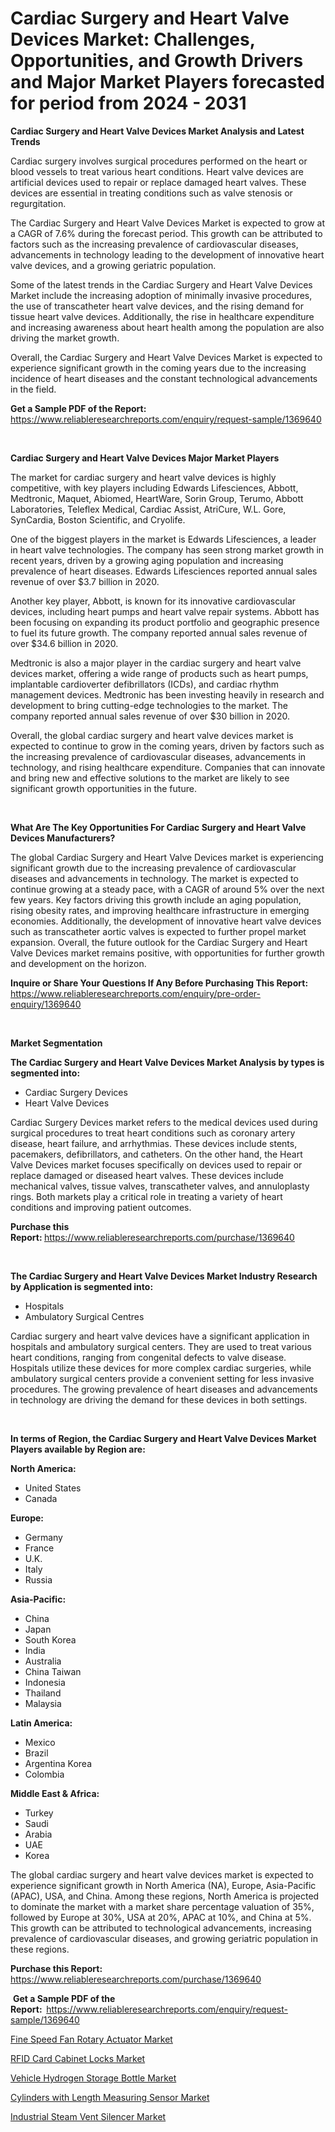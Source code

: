 <p><h1>Cardiac Surgery and Heart Valve Devices Market: Challenges, Opportunities, and Growth Drivers and Major Market Players forecasted for period from 2024 - 2031</h1></p><p><strong>Cardiac Surgery and Heart Valve Devices Market Analysis and Latest Trends</strong></p>
<p><p>Cardiac surgery involves surgical procedures performed on the heart or blood vessels to treat various heart conditions. Heart valve devices are artificial devices used to repair or replace damaged heart valves. These devices are essential in treating conditions such as valve stenosis or regurgitation.</p><p>The Cardiac Surgery and Heart Valve Devices Market is expected to grow at a CAGR of 7.6% during the forecast period. This growth can be attributed to factors such as the increasing prevalence of cardiovascular diseases, advancements in technology leading to the development of innovative heart valve devices, and a growing geriatric population.</p><p>Some of the latest trends in the Cardiac Surgery and Heart Valve Devices Market include the increasing adoption of minimally invasive procedures, the use of transcatheter heart valve devices, and the rising demand for tissue heart valve devices. Additionally, the rise in healthcare expenditure and increasing awareness about heart health among the population are also driving the market growth.</p><p>Overall, the Cardiac Surgery and Heart Valve Devices Market is expected to experience significant growth in the coming years due to the increasing incidence of heart diseases and the constant technological advancements in the field.</p></p>
<p><strong>Get a Sample PDF of the Report:&nbsp;</strong> <a href="https://www.reliableresearchreports.com/enquiry/request-sample/1369640">https://www.reliableresearchreports.com/enquiry/request-sample/1369640</a></p>
<p>&nbsp;</p>
<p><strong>Cardiac Surgery and Heart Valve Devices Major Market Players</strong></p>
<p><p>The market for cardiac surgery and heart valve devices is highly competitive, with key players including Edwards Lifesciences, Abbott, Medtronic, Maquet, Abiomed, HeartWare, Sorin Group, Terumo, Abbott Laboratories, Teleflex Medical, Cardiac Assist, AtriCure, W.L. Gore, SynCardia, Boston Scientific, and Cryolife. </p><p>One of the biggest players in the market is Edwards Lifesciences, a leader in heart valve technologies. The company has seen strong market growth in recent years, driven by a growing aging population and increasing prevalence of heart diseases. Edwards Lifesciences reported annual sales revenue of over $3.7 billion in 2020.</p><p>Another key player, Abbott, is known for its innovative cardiovascular devices, including heart pumps and heart valve repair systems. Abbott has been focusing on expanding its product portfolio and geographic presence to fuel its future growth. The company reported annual sales revenue of over $34.6 billion in 2020.</p><p>Medtronic is also a major player in the cardiac surgery and heart valve devices market, offering a wide range of products such as heart pumps, implantable cardioverter defibrillators (ICDs), and cardiac rhythm management devices. Medtronic has been investing heavily in research and development to bring cutting-edge technologies to the market. The company reported annual sales revenue of over $30 billion in 2020.</p><p>Overall, the global cardiac surgery and heart valve devices market is expected to continue to grow in the coming years, driven by factors such as the increasing prevalence of cardiovascular diseases, advancements in technology, and rising healthcare expenditure. Companies that can innovate and bring new and effective solutions to the market are likely to see significant growth opportunities in the future.</p></p>
<p>&nbsp;</p>
<p><strong>What Are The Key Opportunities For Cardiac Surgery and Heart Valve Devices Manufacturers?</strong></p>
<p><p>The global Cardiac Surgery and Heart Valve Devices market is experiencing significant growth due to the increasing prevalence of cardiovascular diseases and advancements in technology. The market is expected to continue growing at a steady pace, with a CAGR of around 5% over the next few years. Key factors driving this growth include an aging population, rising obesity rates, and improving healthcare infrastructure in emerging economies. Additionally, the development of innovative heart valve devices such as transcatheter aortic valves is expected to further propel market expansion. Overall, the future outlook for the Cardiac Surgery and Heart Valve Devices market remains positive, with opportunities for further growth and development on the horizon.</p></p>
<p><strong>Inquire or Share Your Questions If Any Before Purchasing This Report:</strong> <a href="https://www.reliableresearchreports.com/enquiry/pre-order-enquiry/1369640">https://www.reliableresearchreports.com/enquiry/pre-order-enquiry/1369640</a></p>
<p>&nbsp;</p>
<p><strong>Market Segmentation</strong></p>
<p><strong>The Cardiac Surgery and Heart Valve Devices Market Analysis by types is segmented into:</strong></p>
<p><ul><li>Cardiac Surgery Devices</li><li>Heart Valve Devices</li></ul></p>
<p><p>Cardiac Surgery Devices market refers to the medical devices used during surgical procedures to treat heart conditions such as coronary artery disease, heart failure, and arrhythmias. These devices include stents, pacemakers, defibrillators, and catheters. On the other hand, the Heart Valve Devices market focuses specifically on devices used to repair or replace damaged or diseased heart valves. These devices include mechanical valves, tissue valves, transcatheter valves, and annuloplasty rings. Both markets play a critical role in treating a variety of heart conditions and improving patient outcomes.</p></p>
<p><strong>Purchase this Report:&nbsp;</strong><a href="https://www.reliableresearchreports.com/purchase/1369640">https://www.reliableresearchreports.com/purchase/1369640</a></p>
<p>&nbsp;</p>
<p><strong>The Cardiac Surgery and Heart Valve Devices Market Industry Research by Application is segmented into:</strong></p>
<p><ul><li>Hospitals</li><li>Ambulatory Surgical Centres</li></ul></p>
<p><p>Cardiac surgery and heart valve devices have a significant application in hospitals and ambulatory surgical centers. They are used to treat various heart conditions, ranging from congenital defects to valve disease. Hospitals utilize these devices for more complex cardiac surgeries, while ambulatory surgical centers provide a convenient setting for less invasive procedures. The growing prevalence of heart diseases and advancements in technology are driving the demand for these devices in both settings.</p></p>
<p>&nbsp;</p>
<p><strong>In terms of Region, the Cardiac Surgery and Heart Valve Devices Market Players available by Region are:</strong></p>
<p>
    <p> <strong> North America: </strong>
        <ul>
            <li>United States</li>
            <li>Canada</li>
        </ul>
        </p> 
    <p> <strong> Europe: </strong>
        <ul>
            <li>Germany</li>
            <li>France</li>
            <li>U.K.</li>
            <li>Italy</li>
            <li>Russia</li>
        </ul>
        </p> 
    <p> <strong> Asia-Pacific: </strong>
        <ul>
            <li>China</li>
            <li>Japan</li>
            <li>South Korea</li>
            <li>India</li>
            <li>Australia</li>
            <li>China Taiwan</li>
            <li>Indonesia</li>
            <li>Thailand</li>
            <li>Malaysia</li>
        </ul>
        </p> 
    <p> <strong> Latin America: </strong>
        <ul>
            <li>Mexico</li>
            <li>Brazil</li>
            <li>Argentina Korea</li>
            <li>Colombia</li>
        </ul>
        </p> 
    <p> <strong> Middle East & Africa: </strong>
        <ul>
            <li>Turkey</li>
            <li>Saudi</li>
            <li>Arabia</li>
            <li>UAE</li>
            <li>Korea</li>
        </ul>
    </p>
    </p>
<p><p>The global cardiac surgery and heart valve devices market is expected to experience significant growth in North America (NA), Europe, Asia-Pacific (APAC), USA, and China. Among these regions, North America is projected to dominate the market with a market share percentage valuation of 35%, followed by Europe at 30%, USA at 20%, APAC at 10%, and China at 5%. This growth can be attributed to technological advancements, increasing prevalence of cardiovascular diseases, and growing geriatric population in these regions.</p></p>
<p><strong>Purchase this Report: </strong><a href="https://www.reliableresearchreports.com/purchase/1369640">https://www.reliableresearchreports.com/purchase/1369640</a></p>
<p>&nbsp;<strong>Get a Sample PDF of the Report:&nbsp;&nbsp;</strong><a href="https://www.reliableresearchreports.com/enquiry/request-sample/1369640">https://www.reliableresearchreports.com/enquiry/request-sample/1369640</a></p>
<p><strong></strong></p>
<p><p><a href="https://medium.com/@eloisadavis18/fine-speed-fan-rotary-actuator-market-comprehensive-assessment-by-type-application-and-geography-c977b58429b4">Fine Speed Fan Rotary Actuator Market</a></p><p><a href="https://medium.com/@eloisadavis18/rfid-card-cabinet-locks-market-analysis-and-sze-forecasted-for-period-from-2024-to-2031-58ea44757927">RFID Card Cabinet Locks Market</a></p><p><a href="https://medium.com/@eloisadavis18/vehicle-hydrogen-storage-bottle-market-analysis-and-sze-forecasted-for-period-from-2024-to-2031-1bb58335ba0c">Vehicle Hydrogen Storage Bottle Market</a></p><p><a href="https://medium.com/@eloisadavis18/cylinders-with-length-measuring-sensor-market-report-reveals-the-latest-trends-and-growth-4d6bf1817ad8">Cylinders with Length Measuring Sensor Market</a></p><p><a href="https://medium.com/@eloisadavis18/industrial-steam-vent-silencer-market-size-market-outlook-and-market-forecast-2024-to-2031-3976de1139e1">Industrial Steam Vent Silencer Market</a></p></p>